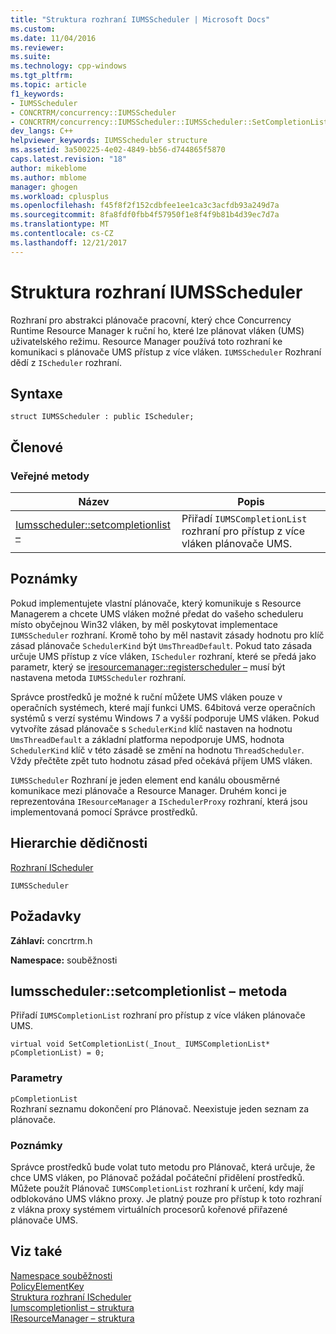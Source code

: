 ```yaml
---
title: "Struktura rozhraní IUMSScheduler | Microsoft Docs"
ms.custom: 
ms.date: 11/04/2016
ms.reviewer: 
ms.suite: 
ms.technology: cpp-windows
ms.tgt_pltfrm: 
ms.topic: article
f1_keywords:
- IUMSScheduler
- CONCRTRM/concurrency::IUMSScheduler
- CONCRTRM/concurrency::IUMSScheduler::IUMSScheduler::SetCompletionList
dev_langs: C++
helpviewer_keywords: IUMSScheduler structure
ms.assetid: 3a500225-4e02-4849-bb56-d744865f5870
caps.latest.revision: "18"
author: mikeblome
ms.author: mblome
manager: ghogen
ms.workload: cplusplus
ms.openlocfilehash: f45f8f2f152cdbfee1ee1ca3c3acfdb93a249d7a
ms.sourcegitcommit: 8fa8fdf0fbb4f57950f1e8f4f9b81b4d39ec7d7a
ms.translationtype: MT
ms.contentlocale: cs-CZ
ms.lasthandoff: 12/21/2017
---
```

# <a name="iumsscheduler-structure"></a>Struktura rozhraní IUMSScheduler
Rozhraní pro abstrakci plánovače pracovní, který chce Concurrency Runtime Resource Manager k ruční ho, které lze plánovat vláken (UMS) uživatelského režimu. Resource Manager používá toto rozhraní ke komunikaci s plánovače UMS přístup z více vláken. `IUMSScheduler` Rozhraní dědí z `IScheduler` rozhraní.  
  
## <a name="syntax"></a>Syntaxe  
  
```
struct IUMSScheduler : public IScheduler;
```  
  
## <a name="members"></a>Členové  
  
### <a name="public-methods"></a>Veřejné metody  
  
|Název|Popis|  
|----------|-----------------|  
|[Iumsscheduler::setcompletionlist –](#setcompletionlist)|Přiřadí `IUMSCompletionList` rozhraní pro přístup z více vláken plánovače UMS.|  
  
## <a name="remarks"></a>Poznámky  
 Pokud implementujete vlastní plánovače, který komunikuje s Resource Managerem a chcete UMS vláken možné předat do vašeho scheduleru místo obyčejnou Win32 vláken, by měl poskytovat implementace `IUMSScheduler` rozhraní. Kromě toho by měl nastavit zásady hodnotu pro klíč zásad plánovače `SchedulerKind` být `UmsThreadDefault`. Pokud tato zásada určuje UMS přístup z více vláken, `IScheduler` rozhraní, které se předá jako parametr, který se [iresourcemanager::registerscheduler –](iresourcemanager-structure.md#registerscheduler) musí být nastavena metoda `IUMSScheduler` rozhraní.  
  
 Správce prostředků je možné k ruční můžete UMS vláken pouze v operačních systémech, které mají funkci UMS. 64bitová verze operačních systémů s verzí systému Windows 7 a vyšší podporuje UMS vláken. Pokud vytvoříte zásad plánovače s `SchedulerKind` klíč nastaven na hodnotu `UmsThreadDefault` a základní platforma nepodporuje UMS, hodnota `SchedulerKind` klíč v této zásadě se změní na hodnotu `ThreadScheduler`. Vždy přečtěte zpět tuto hodnotu zásad před očekává příjem UMS vláken.  
  
 `IUMSScheduler` Rozhraní je jeden element end kanálu obousměrné komunikace mezi plánovače a Resource Manager. Druhém konci je reprezentována `IResourceManager` a `ISchedulerProxy` rozhraní, která jsou implementovaná pomocí Správce prostředků.  
  
## <a name="inheritance-hierarchy"></a>Hierarchie dědičnosti  
 [Rozhraní IScheduler](ischeduler-structure.md)  
  
 `IUMSScheduler`  
  
## <a name="requirements"></a>Požadavky  
 **Záhlaví:** concrtrm.h  
  
 **Namespace:** souběžnosti  
  
##  <a name="setcompletionlist"></a>Iumsscheduler::setcompletionlist – metoda  
 Přiřadí `IUMSCompletionList` rozhraní pro přístup z více vláken plánovače UMS.  
  
```
virtual void SetCompletionList(_Inout_ IUMSCompletionList* pCompletionList) = 0;
```  
  
### <a name="parameters"></a>Parametry  
 `pCompletionList`  
 Rozhraní seznamu dokončení pro Plánovač. Neexistuje jeden seznam za plánovače.  
  
### <a name="remarks"></a>Poznámky  
 Správce prostředků bude volat tuto metodu pro Plánovač, která určuje, že chce UMS vláken, po Plánovač požádal počáteční přidělení prostředků. Můžete použít Plánovač `IUMSCompletionList` rozhraní k určení, kdy mají odblokováno UMS vlákno proxy. Je platný pouze pro přístup k toto rozhraní z vlákna proxy systémem virtuálních procesorů kořenové přiřazené plánovače UMS.  
  
## <a name="see-also"></a>Viz také  
 [Namespace souběžnosti](concurrency-namespace.md)   
 [PolicyElementKey](concurrency-namespace-enums.md)   
 [Struktura rozhraní IScheduler](ischeduler-structure.md)   
 [Iumscompletionlist – struktura](iumscompletionlist-structure.md)   
 [IResourceManager – struktura](iresourcemanager-structure.md)
